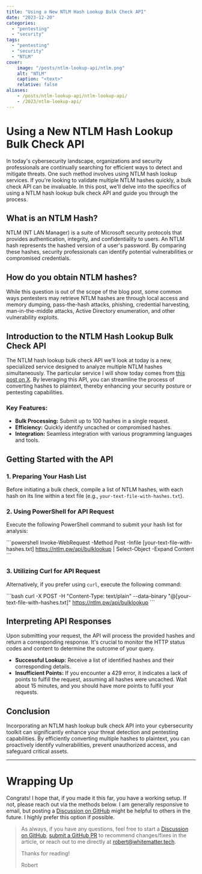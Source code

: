 ```yaml
---
title: "Using a New NTLM Hash Lookup Bulk Check API"
date: "2023-12-20"
categories:
  - "pentesting"
  - "security"
tags:
  - "pentesting"
  - "security"
  - "NTLM"
cover:
    image: "/posts/ntlm-lookup-api/ntlm.png"
    alt: "NTLM"
    caption: "<text>"
    relative: false
aliases:
    - /posts/ntlm-lookup-api/ntlm-lookup-api/
    - /2023/ntlm-lookup-api/
---
```



# Using a New NTLM Hash Lookup Bulk Check API

In today's cybersecurity landscape, organizations and security professionals are continually searching for efficient ways to detect and mitigate threats. One such method involves using NTLM hash lookup services. If you're looking to validate multiple NTLM hashes quickly, a bulk check API can be invaluable. In this post, we'll delve into the specifics of using a NTLM hash lookup bulk check API and guide you through the process.

## What is an NTLM Hash?

NTLM (NT LAN Manager) is a suite of Microsoft security protocols that provides authentication, integrity, and confidentiality to users. An NTLM hash represents the hashed version of a user's password. By comparing these hashes, security professionals can identify potential vulnerabilities or compromised credentials.

## How do you obtain NTLM hashes?

While this question is out of the scope of the blog post, some common ways pentesters may retrieve NTLM hashes are through local access and memory dumping, pass-the-hash attacks, phishing, credential harvesting, man-in-the-middle attacks, Active Directory enumeration, and other vulnerability exploits.

## Introduction to the NTLM Hash Lookup Bulk Check API

The NTLM hash lookup bulk check API we'll look at today is a new, specialized service designed to analyze multiple NTLM hashes simultaneously. The particular service I will show today comes from [this post on X](https://twitter.com/lkarlslund/status/1734483849361461259). By leveraging this API, you can streamline the process of converting hashes to plaintext, thereby enhancing your security posture or pentesting capabilities.

### Key Features:

- **Bulk Processing:** Submit up to 100 hashes in a single request.
- **Efficiency:** Quickly identify uncached or compromised hashes.
- **Integration:** Seamless integration with various programming languages and tools.

## Getting Started with the API

### 1. Preparing Your Hash List

Before initiating a bulk check, compile a list of NTLM hashes, with each hash on its line within a text file (e.g., `your-text-file-with-hashes.txt`).

### 2. Using PowerShell for API Request

Execute the following PowerShell command to submit your hash list for analysis:

\```powershell
Invoke-WebRequest -Method Post -Infile [your-text-file-with-hashes.txt] https://ntlm.pw/api/bulklookup | Select-Object -Expand Content
\```

### 3. Utilizing Curl for API Request

Alternatively, if you prefer using `curl`, execute the following command:

\```bash
curl -X POST -H "Content-Type: text/plain" --data-binary "@[your-text-file-with-hashes.txt]" https://ntlm.pw/api/bulklookup
\```

## Interpreting API Responses

Upon submitting your request, the API will process the provided hashes and return a corresponding response. It's crucial to monitor the HTTP status codes and content to determine the outcome of your query.

- **Successful Lookup:** Receive a list of identified hashes and their corresponding details.
- **Insufficient Points:** If you encounter a 429 error, it indicates a lack of points to fulfill the request, assuming all hashes were uncached. Wait about 15 minutes, and you should have more points to fulfil your requests.

## Conclusion

Incorporating an NTLM hash lookup bulk check API into your cybersecurity toolkit can significantly enhance your threat detection and pentesting capabilities. By efficiently converting multiple hashes to plaintext, you can proactively identify vulnerabilities, prevent unauthorized access, and safeguard critical assets.

--------------------------------------------------------
# Wrapping Up
Congrats! I hope that, if you made it this far, you have a working setup. If not, please reach out via the methods below. I am generally responsive to email, but posting a [Discussion on GitHub](https://github.com/RobertDWhite/WhiteMatterTech/discussions) might be helpful to others in the future. I highly prefer this option if possible.

> As always, if you have any questions, feel free to start a [Discussion on GitHub](https://github.com/RobertDWhite/WhiteMatterTech/discussions), [submit a GitHub PR](https://github.com/RobertDWhite/WhiteMatterTech/pulls) to recommend changes/fixes in the article, or reach out to me directly at [robert@whitematter.tech](mailto:robert@whitematter.tech).
>
> Thanks for reading!
>
> Robert
